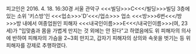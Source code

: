 피고인은 2016. 4. 18. 16:30경 서울 관악구 <<<빌딩>>>C<<</빌딩>>>빌딩 3층에 있는 소위 '키스방'인 <<<업소>>>'D'<<</업소>>> 업소 <<<방>>>6번<<</방>>>방 내에서 여종업원인 피해자 <<<내국인이름>>>E<<</내국인이름>>>(여, 23세)가 "입맞춤과 몸을 가볍게 만지는 것 외에는 안 된다"고 하였음에도 위 피해자의 의사에 반하여 피해자의 가슴을 2~3회 만지고, 갑자기 피해자의 상의와 속옷을 벗기는 등 위 피해자를 강제로 추행하였다.